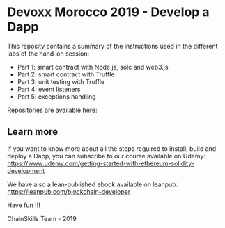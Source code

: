 # Devoxx Morocco 2019 - Develop a Dapp

This reposity contains a summary of the instructions used in the different labs of the hand-on session:

- Part 1: smart contract with Node.js, solc and web3.js
- Part 2: smart contract with Truffle
- Part 3: unit testing with Truffle
- Part 4: event listeners
- Part 5: exceptions handling


Repositories are available here:



## Learn more

If you want to know more about all the steps required to install, build and deploy a Dapp, you can subscribe to our course available on Udemy: https://www.udemy.com/getting-started-with-ethereum-solidity-development

We have also a lean-published ebook available on leanpub: https://leanpub.com/blockchain-developer

Have fun !!!

ChainSkills Team - 2019
